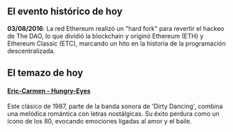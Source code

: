## El evento histórico de hoy
**03/08/2016**: La red Ethereum realizó un "hard fork" para revertir el hackeo de The DAO, lo que dividió la blockchain y originó Ethereum (ETH) y Ethereum Classic (ETC), marcando un hito en la historia de la programación descentralizada.

## El temazo de hoy
#### [Eric-Carmen - Hungry-Eyes](https://www.youtube.com/watch?v=2ssCL292DQA)
Este clásico de 1987, parte de la banda sonora de 'Dirty Dancing', combina una melódica romántica con letras nostálgicas. Su éxito perdura como un ícono de los 80, evocando emociones ligadas al amor y el baile.


